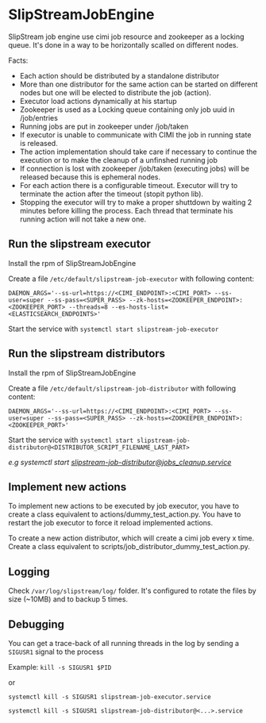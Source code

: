 # SlipStreamJobEngine

SlipStream job engine use cimi job resource and zookeeper as a locking
queue. It's done in a way to be horizontally scalled on different nodes.

Facts:

- Each action should be distributed by a standalone distributor
- More than one distributor for the same action can be started on different nodes but one will be elected to distribute the job (action).
- Executor load actions dynamically at his startup
- Zookeeper is used as a Locking queue containing only job uuid in /job/entries
- Running jobs are put in zookeeper under /job/taken
- If executor is unable to communicate with CIMI the job in running state is released.
- The action implementation should take care if necessary to continue the execution or to make the cleanup of a unfinshed running job
- If connection is lost with zookeeper /job/taken (executing jobs) will be released because this is ephemeral nodes.
- For each action there is a configurable timeout. Executor will try to terminate the action after the timeout (stopit python lib).
- Stopping the executor will try to make a proper shuttdown by waiting 2 minutes before killing the process. Each thread that terminate his running action will not take a new one.

## Run the slipstream executor

Install the rpm of SlipStreamJobEngine

Create a file `/etc/default/slipstream-job-executor` with following content:
```
DAEMON_ARGS='--ss-url=https://<CIMI_ENDPOINT>:<CIMI_PORT> --ss-user=super --ss-pass=<SUPER_PASS> --zk-hosts=<ZOOKEEPER_ENDPOINT>:<ZOOKEEPER_PORT> --threads=8 --es-hosts-list=<ELASTICSEARCH_ENDPOINTS>'
```

Start the service with `systemctl start slipstream-job-executor`

## Run the slipstream distributors

Install the rpm of SlipStreamJobEngine

Create a file `/etc/default/slipstream-job-distributor` with following content:
```
DAEMON_ARGS='--ss-url=https://<CIMI_ENDPOINT>:<CIMI_PORT> --ss-user=super --ss-pass=<SUPER_PASS> --zk-hosts=<ZOOKEEPER_ENDPOINT>:<ZOOKEEPER_PORT>'
```

Start the service with `systemctl start slipstream-job-distributor@<DISTRIBUTOR_SCRIPT_FILENAME_LAST_PART>`

*e.g systemctl start slipstream-job-distributor@jobs_cleanup.service*

## Implement new actions

To implement new actions to be executed by job executor, you have to
create a class equivalent to actions/dummy_test_action.py. You have to
restart the job executor to force it reload implemented actions.

To create a new action distributor, which will create a cimi job every
x time. Create a class equivalent to
scripts/job_distributor_dummy_test_action.py.


## Logging

Check `/var/log/slipstream/log/` folder. It's configured to rotate the files by size (~10MB) and to backup 5 times.


## Debugging

You can get a trace-back of all running threads in the log by sending a `SIGUSR1` signal to the process

Example:
`kill -s SIGUSR1 $PID`

or

`systemctl kill -s SIGUSR1 slipstream-job-executor.service`

`systemctl kill -s SIGUSR1 slipstream-job-distributor@<...>.service`